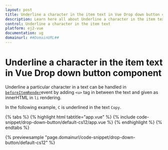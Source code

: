 ```yaml
---
layout: post
title: Underline a character in the item text in Vue Drop down button component | Syncfusion
description: Learn here all about Underline a character in the item text in Syncfusion Vue Drop down button component of Syncfusion Essential JS 2 and more.
control: Underline a character in the item text 
platform: ej2-vue
documentation: ug
domainurl: ##DomainURL##
---
```


# Underline a character in the item text in Vue Drop down button component

Underline a particular character in a text can be handled in [`beforeItemRender`](https://ej2.syncfusion.com/vue/documentation/api/drop-down-button#beforeitemrender)event by adding `<u>` tag in between the text and given as innerHTML in `li` rendering.

In the following example, `C` is underlined in the text `Copy`.

{% tabs %}
{% highlight html tabtitle="app.vue" %}
{% include code-snippet/drop-down-button/default-cs12/app.vue %}
{% endhighlight %}
{% endtabs %}
        
{% previewsample "page.domainurl/code-snippet/drop-down-button/default-cs12" %}